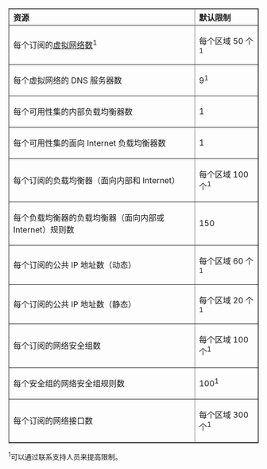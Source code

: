 <table cellspacing="0" border="1">
<tr>
   <th align="left" valign="middle">资源</th>
   <th align="left" valign="middle">默认限制</th>
</tr>
<tr>
   <td valign="middle"><p>每个订阅的<a href="/documentation/articles/virtual-networks-overview">虚拟网络数</a><sup>1</sup></p></td>
   <td valign="middle"><p>每个区域 50 个<sup>1</sup></p></td>
</tr>
<tr>
   <td valign="middle"><p>每个虚拟网络的 DNS 服务器数</p></td>
   <td valign="middle"><p>9<sup>1</sup></p></td>
</tr>
<tr>
   <td valign="middle"><p>每个可用性集的内部负载均衡器数</p></td>
   <td valign="middle"><p>1</p></td>
</tr>
<tr>
   <td valign="middle"><p>每个可用性集的面向 Internet 负载均衡器数</p></td>
   <td valign="middle"><p>1</p></td>
</tr>
<tr>
   <td valign="middle"><p>每个订阅的负载均衡器（面向内部和 Internet）</p></td>
   <td valign="middle"><p>每个区域 100 个<sup>1</sup></p></td>
</tr>
<tr>
   <td valign="middle"><p>每个负载均衡器的负载均衡器（面向内部或 Internet）规则数</p></td>
   <td valign="middle"><p>150</p></td>
</tr>
<tr>
   <td valign="middle"><p>每个订阅的公共 IP 地址数（动态）</p></td>
   <td valign="middle"><p>每个区域 60 个<sup>1</sup></p></td>
</tr>
<tr>
   <td valign="middle"><p>每个订阅的公共 IP 地址数（静态）</p></td>
   <td valign="middle"><p>每个区域 20 个<sup>1</sup></p></td>
</tr>
<tr>
   <td valign="middle"><p>每个订阅的网络安全组数</p></td>
   <td valign="middle"><p>每个区域 100 个<sup>1</sup></p></td>
</tr>
<tr>
   <td valign="middle"><p>每个安全组的网络安全组规则数</p></td>
   <td valign="middle"><p>100<sup>1</sup></p></td>
</tr>
<tr>
   <td valign="middle"><p>每个订阅的网络接口数</p></td>
   <td valign="middle"><p>每个区域 300 个<sup>1</sup></p></td>
</tr>
</table>

<sup>1</sup>可以通过联系支持人员来提高限制。

<!---HONumber=74-->